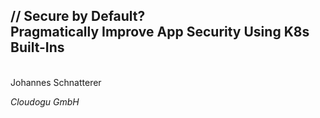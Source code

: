 <!-- .slide: class="title"  -->
<!-- .slide: data-background-image="images/title.svg"  -->

<img data-src="images/k8s_logo.svg" class="centered" width=15%/>

<h2>
    <span class="title-accent">//</span> 
    Secure by Default?<br/>Pragmatically Improve App Security Using K8s Built-Ins
</h2>
<br/>
Johannes Schnatterer

*Cloudogu GmbH*


<div class="title-version">
<!--VERSION-->
</div>

<h3><a href="Secure-by-Default-Pragmatically-Improve-App-Security-Using-K8s-Built-Ins.pdf">
   <i class="far fa-file-pdf"></i>
</a></h3>
